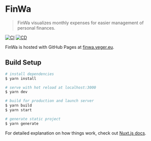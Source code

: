 # FinWa

> FinWa visualizes monthly expenses for easier management of personal finances.

[![CI](https://github.com/DerYeger/finwa/actions/workflows/ci.yml/badge.svg?event=push)](https://github.com/DerYeger/jan-mueller/actions/workflows/ci.yml)
[![CD](https://github.com/DerYeger/finwa/actions/workflows/cd.yml/badge.svg)](https://github.com/DerYeger/jan-mueller/actions/workflows/cd.yml)

FinWa is hosted with GitHub Pages at [finwa.yeger.eu](https://finwa.yeger.eu).

## Build Setup

```bash
# install dependencies
$ yarn install

# serve with hot reload at localhost:3000
$ yarn dev

# build for production and launch server
$ yarn build
$ yarn start

# generate static project
$ yarn generate
```

For detailed explanation on how things work, check out [Nuxt.js docs](https://nuxtjs.org).
